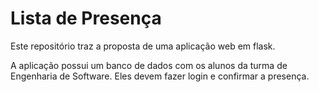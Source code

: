 # Lista de Presença

Este repositório traz a proposta de uma aplicação web em flask.

A aplicação possui um banco de dados com os alunos da turma de Engenharia de Software.
Eles devem fazer login e confirmar a presença.
